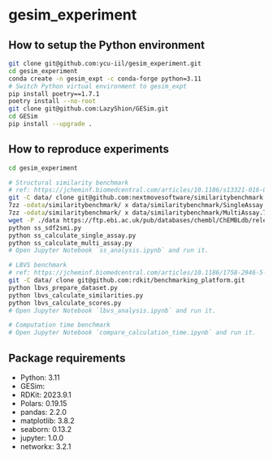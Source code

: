 # gesim_experiment


## How to setup the Python environment

```bash
git clone git@github.com:ycu-iil/gesim_experiment.git
cd gesim_experiment
conda create -n gesim_expt -c conda-forge python=3.11
# Switch Python virtual environment to gesim_expt
pip install poetry==1.7.1
poetry install --no-root
git clone git@github.com:LazyShion/GESim.git
cd GESim
pip install --upgrade .
```

## How to reproduce experiments

```bash
cd gesim_experiment

# Structural similarity benchmark
# ref: https://jcheminf.biomedcentral.com/articles/10.1186/s13321-016-0148-0
git -C data/ clone git@github.com:nextmovesoftware/similaritybenchmark.git
7zz -odata/similaritybenchmark/ x data/similaritybenchmark/SingleAssay.7z
7zz -odata/similaritybenchmark/ x data/similaritybenchmark/MultiAssay.7z
wget -P ./data https://ftp.ebi.ac.uk/pub/databases/chembl/ChEMBLdb/releases/chembl_20/chembl_20.sdf.gz
python ss_sdf2smi.py
python ss_calculate_single_assay.py
python ss_calculate_multi_assay.py
# Open Jupyter Notebook `ss_analysis.ipynb` and run it.

# LBVS benchmark
# ref: https://jcheminf.biomedcentral.com/articles/10.1186/1758-2946-5-26
git -C data/ clone git@github.com:rdkit/benchmarking_platform.git
python lbvs_prepare_dataset.py
python lbvs_calculate_similarities.py
python lbvs_calculate_scores.py
# Open Jupyter Notebook `lbvs_analysis.ipynb` and run it.

# Computation time benchmark
# Open Jupyter Notebook `compare_calculation_time.ipynb` and run it.
```

## Package requirements

- Python: 3.11
- GESim:
- RDKit: 2023.9.1
- Polars: 0.19.15
- pandas: 2.2.0
- matplotlib: 3.8.2
- seaborn: 0.13.2
- jupyter: 1.0.0
- networkx: 3.2.1

